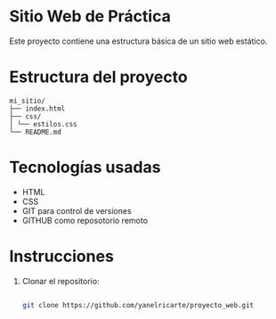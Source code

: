 # Sitio Web de Práctica 

Este proyecto contiene una estructura básica de un sitio web estático. 

# Estructura del proyecto

```text
mi_sitio/
├── index.html
├── css/
│ └── estilos.css
└── README.md
```

# Tecnologías usadas
- HTML
- CSS
- GIT para control de versiones
- GITHUB como reposotorio remoto

# Instrucciones 
1. Clonar el repositorio:
   ```bash
   
   git clone https://github.com/yanelricarte/proyecto_web.git